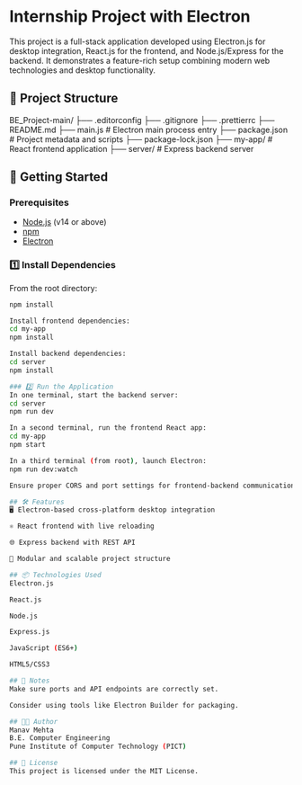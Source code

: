 # Internship Project with Electron

This project is a full-stack application developed using Electron.js for desktop integration, React.js for the frontend, and Node.js/Express for the backend. It demonstrates a feature-rich setup combining modern web technologies and desktop functionality.

## 📁 Project Structure

BE_Project-main/
├── .editorconfig
├── .gitignore
├── .prettierrc
├── README.md
├── main.js # Electron main process entry
├── package.json # Project metadata and scripts
├── package-lock.json
├── my-app/ # React frontend application
├── server/ # Express backend server

## 🚀 Getting Started

### Prerequisites

- [Node.js](https://nodejs.org/) (v14 or above)
- [npm](https://www.npmjs.com/)
- [Electron](https://www.electronjs.org/)

### 1️⃣ Install Dependencies

From the root directory:  
```bash
npm install

Install frontend dependencies:
cd my-app
npm install

Install backend dependencies:
cd server
npm install

### 2️⃣ Run the Application
In one terminal, start the backend server:
cd server
npm run dev

In a second terminal, run the frontend React app:
cd my-app
npm start

In a third terminal (from root), launch Electron:
npm run dev:watch

Ensure proper CORS and port settings for frontend-backend communication.

## 🛠 Features
🖥 Electron-based cross-platform desktop integration

⚛️ React frontend with live reloading

🌐 Express backend with REST API

🎯 Modular and scalable project structure

## 📦 Technologies Used
Electron.js

React.js

Node.js

Express.js

JavaScript (ES6+)

HTML5/CSS3

## 📌 Notes
Make sure ports and API endpoints are correctly set.

Consider using tools like Electron Builder for packaging.

## 👨‍💻 Author
Manav Mehta
B.E. Computer Engineering
Pune Institute of Computer Technology (PICT)

## 📃 License
This project is licensed under the MIT License.
